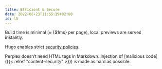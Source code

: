```yaml
---
title: Efficient & Secure
date: 2022-06-23T11:55:29+02:00
id: l5
---
```

Build time is minimal (&approx; {$1ms} per page), local previews are served instantly.

Hugo enables strict [security policies](https://gohugo.io/about/security-model/).

Perplex doesn’t need HTML tags in Markdown. Injection of [malicious code]({{< relref "content-security" >}}) is made as hard as possible.

[^TODO]: Build time on Netlify (free plan) for this site:
110 pages, 120 images {$&approx; 40s} (Hugo {$&lt; 1s}!)
{.p-small .no-hyphens}
